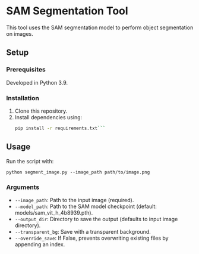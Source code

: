# SAM Segmentation Tool

This tool uses the SAM segmentation model to perform object segmentation on images.

## Setup

### Prerequisites
Developed in Python 3.9.

### Installation
1. Clone this repository.
2. Install dependencies using:
   ```bash
   pip install -r requirements.txt```

## Usage
Run the script with:

```commandline
python segment_image.py --image_path path/to/image.png
```

### Arguments
- `--image_path`: Path to the input image (required).
- `--model_path`: Path to the SAM model checkpoint (default: models/sam_vit_h_4b8939.pth).
- `--output_dir`: Directory to save the output (defaults to input image directory).
- `--transparent_bg`: Save with a transparent background.
- `--override_save`: If False, prevents overwriting existing files by appending an index.

